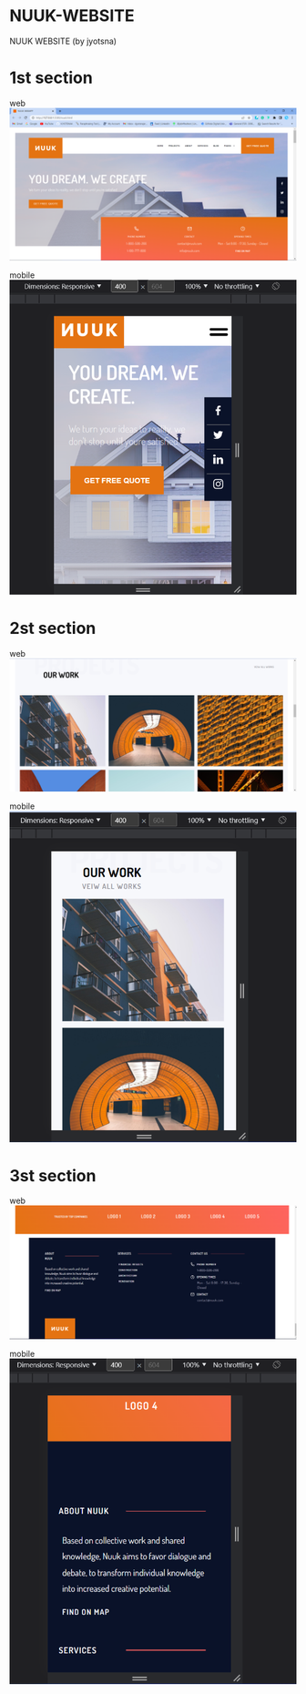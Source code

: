 # NUUK-WEBSITE
NUUK WEBSITE (by jyotsna)

# 1st section

web
<img src="./img/pic1.png">

mobile
<img src="pic2.png">

# 2st section

web
<img src="pic3.png">

mobile
<img src="pic4.png">

# 3st section

web
<img src="pic5.png">

mobile
<img src="pic6.png">
